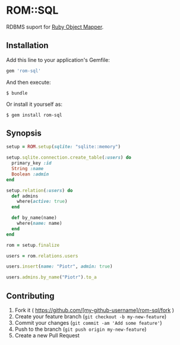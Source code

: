 # ROM::SQL

RDBMS suport for [Ruby Object Mapper](https://github.com/rom-rb/rom).

## Installation

Add this line to your application's Gemfile:

```ruby
gem 'rom-sql'
```

And then execute:

    $ bundle

Or install it yourself as:

    $ gem install rom-sql

## Synopsis

``` ruby
setup = ROM.setup(sqlite: "sqlite::memory")

setup.sqlite.connection.create_table(:users) do
  primary_key :id
  String :name
  Boolean :admin
end

setup.relation(:users) do
  def admins
    where(active: true)
  end

  def by_name(name)
    where(name: name)
  end
end

rom = setup.finalize

users = rom.relations.users

users.insert(name: "Piotr", admin: true)

users.admins.by_name("Piotr").to_a
```

## Contributing

1. Fork it ( https://github.com/[my-github-username]/rom-sql/fork )
2. Create your feature branch (`git checkout -b my-new-feature`)
3. Commit your changes (`git commit -am 'Add some feature'`)
4. Push to the branch (`git push origin my-new-feature`)
5. Create a new Pull Request
